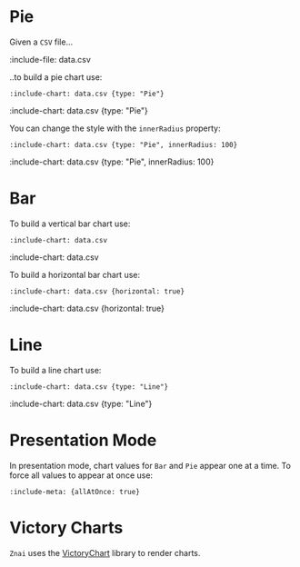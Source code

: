 # Pie

Given a `CSV` file...

:include-file: data.csv

..to build a pie chart use:

    :include-chart: data.csv {type: "Pie"}

:include-chart: data.csv {type: "Pie"}

You can change the style with the `innerRadius` property:

    :include-chart: data.csv {type: "Pie", innerRadius: 100} 

:include-chart: data.csv {type: "Pie", innerRadius: 100}

# Bar

To build a vertical bar chart use:

    :include-chart: data.csv

:include-chart: data.csv

To build a horizontal bar chart use:

    :include-chart: data.csv {horizontal: true}

:include-chart: data.csv {horizontal: true}

# Line

To build a line chart use:

    :include-chart: data.csv {type: "Line"}

:include-chart: data.csv {type: "Line"}

# Presentation Mode

In presentation mode, chart values for `Bar` and `Pie` appear one at a time.
To force all values to appear at once use:

    :include-meta: {allAtOnce: true}

# Victory Charts

`Znai` uses the [VictoryChart](https://github.com/FormidableLabs/victory-chart) library to render charts.
